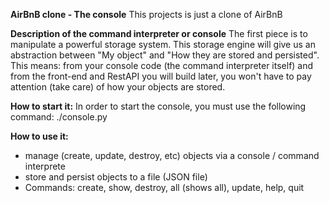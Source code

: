 **AirBnB clone - The console**
This projects is just a clone of AirBnB

**Description of the command interpreter or console**
The first piece is to manipulate a powerful storage system. This storage engine will give us an abstraction between "My object" and "How they are stored and persisted". This means: from your console code (the command interpreter itself) and from the front-end and RestAPI you will build later, you won't have to pay attention (take care) of how your objects are stored.

**How to start it:**
In order to start the console, you must use the following command: ./console.py

**How to use it:**
- manage (create, update, destroy, etc) objects via a console / command interprete
- store and persist objects to a file (JSON file)
- Commands: create, show, destroy, all (shows all), update, help, quit
